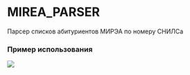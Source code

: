 # MIREA_PARSER
Парсер списков абитуриентов МИРЭА по номеру СНИЛСа

### Пример использования
![](https://github.com/TristitiaTribulatio/mirea_parser/blob/main/example.png)
